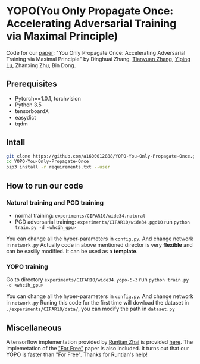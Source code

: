# YOPO(You Only Propagate Once: Accelerating Adversarial Training via Maximal Principle)
Code for our [paper](https://arxiv.org/abs/1905.00877): "You Only Propagate Once: Accelerating Adversarial Training via Maximal Principle" by Dinghuai Zhang, [Tianyuan Zhang](http://tianyuanzhang.com), [Yiping Lu](https://web.stanford.edu/~yplu/), Zhanxing Zhu, Bin Dong.


## Prerequisites
* Pytorch==1.0.1, torchvision
* Python 3.5
* tensorboardX
* easydict
* tqdm

## Intall
```bash
git clone https://github.com/a1600012888/YOPO-You-Only-Propagate-Once.git
cd YOPO-You-Only-Propagate-Once
pip3 install -r requirements.txt --user
```

## How to run our code

### Natural training and PGD training 
* normal training: `experiments/CIFAR10/wide34.natural`
* PGD adversarial training: `experiments/CIFAR10/wide34.pgd10`
run `python train.py -d <whcih_gpu>`

You can change all the hyper-parameters in `config.py`. And change network in `network.py`
Actually code in above mentioned director is very **flexible** and can be easiliy modified. It can be used as a **template**. 

### YOPO training
Go to directory `experiments/CIFAR10/wide34.yopo-5-3`
run `python train.py -d <whcih_gpu>`

You can change all the hyper-parameters in `config.py`. And change network in `network.py`
Runing this code for the first time will dowload the dataset in `./experiments/CIFAR10/data/`, you can modify the path in `dataset.py`


## Miscellaneous
A tensorflow implementation provided by [Runtian Zhai](http://www.runtianz.cn/) is provided
 [here](https://colab.research.google.com/drive/1hglbkT4Tzf8BOkvX185jFmAND9M67zoZ#scrollTo=OMyffsWl1b4y).
The implemetation of the ["For Free"](https://arxiv.org/abs/1904.12843) paper is also included. It turns out that our 
YOPO is faster than "For Free".
Thanks for Runtian's help!
